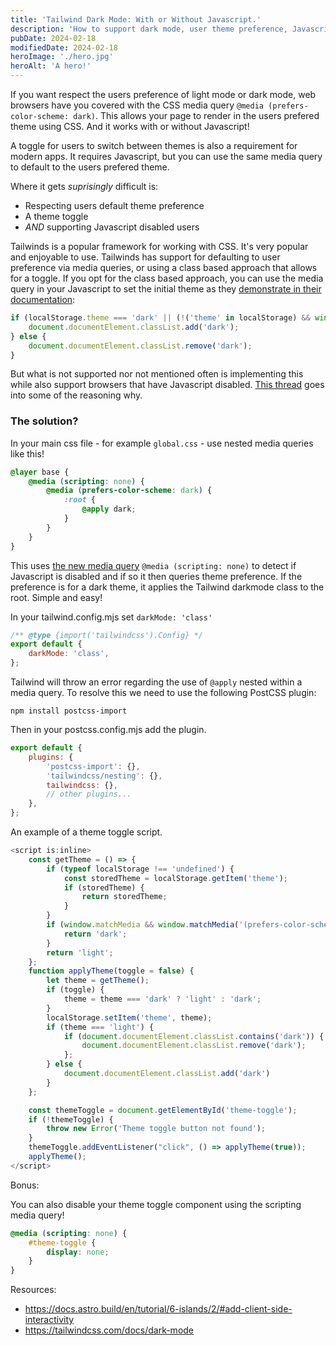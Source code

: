 ```yaml
---
title: 'Tailwind Dark Mode: With or Without Javascript.'
description: 'How to support dark mode, user theme preference, Javascript theme toggles, and disabled Javascript.'
pubDate: 2024-02-18
modifiedDate: 2024-02-18
heroImage: './hero.jpg'
heroAlt: 'A hero!'
---
```


If you want respect the users preference of light mode or dark mode, web browsers have you covered with the CSS media query `@media (prefers-color-scheme: dark)`. This allows your page to render in the users prefered theme using CSS. And it works with or without Javascript!

A toggle for users to switch between themes is also a requirement for modern apps. It requires Javascript, but you can use the same media query to default to the users prefered theme.

Where it gets _suprisingly_ difficult is:

- Respecting users default theme preference
- A theme toggle
- _AND_ supporting Javascript disabled users

Tailwinds is a popular framework for working with CSS. It's very popular and enjoyable to use. Tailwinds has support for defaulting to user preference via media queries, or using a class based approach that allows for a toggle. If you opt for the class based approach, you can use the media query in your Javascript to set the initial theme as they [demonstrate in their documentation](https://tailwindcss.com/docs/dark-mode):

```js
if (localStorage.theme === 'dark' || (!('theme' in localStorage) && window.matchMedia('(prefers-color-scheme: dark)').matches)) {
	document.documentElement.classList.add('dark');
} else {
	document.documentElement.classList.remove('dark');
}
```

But what is not supported nor not mentioned often is implementing this while also support browsers that have Javascript disabled. [This thread](https://github.com/tailwindlabs/tailwindcss/discussions/3644) goes into some of the reasoning why.

<h3>The solution?</h3>

In your main css file - for example `global.css` - use nested media queries like this!

```css
@layer base {
	@media (scripting: none) {
		@media (prefers-color-scheme: dark) {
			:root {
				@apply dark;
			}
		}
	}
}
```

This uses [the new media query](https://developer.mozilla.org/en-US/docs/Web/CSS/@media/scripting) `@media (scripting: none)` to detect if Javascript is disabled and if so it then queries theme preference. If the preference is for a dark theme, it applies the Tailwind darkmode class to the root. Simple and easy!

In your tailwind.config.mjs set `darkMode: 'class'`

```js
/** @type {import('tailwindcss').Config} */
export default {
	darkMode: 'class',
};
```

Tailwind will throw an error regarding the use of `@apply` nested within a media query. To resolve this we need to use the following PostCSS plugin:

`npm install postcss-import`

Then in your postcss.config.mjs add the plugin.

```js
export default {
	plugins: {
		'postcss-import': {},
		'tailwindcss/nesting': {},
		tailwindcss: {},
		// other plugins...
	},
};
```

An example of a theme toggle script.

```js
<script is:inline>
    const getTheme = () => {
        if (typeof localStorage !== 'undefined') {
            const storedTheme = localStorage.getItem('theme');
            if (storedTheme) {
                return storedTheme;
            }
        }
        if (window.matchMedia && window.matchMedia('(prefers-color-scheme: dark)').matches) {
            return 'dark';
        }
        return 'light';
    };
    function applyTheme(toggle = false) {
        let theme = getTheme();
        if (toggle) {
            theme = theme === 'dark' ? 'light' : 'dark';
        }
        localStorage.setItem('theme', theme);
        if (theme === 'light') {
            if (document.documentElement.classList.contains('dark')) {
                document.documentElement.classList.remove('dark');
            };
        } else {
            document.documentElement.classList.add('dark')
        }
    };

    const themeToggle = document.getElementById('theme-toggle');
    if (!themeToggle) {
        throw new Error('Theme toggle button not found');
    }
    themeToggle.addEventListener("click", () => applyTheme(true));
    applyTheme();
</script>
```

Bonus:

You can also disable your theme toggle component using the scripting media query!

```css
@media (scripting: none) {
	#theme-toggle {
		display: none;
	}
}
```

Resources:

- https://docs.astro.build/en/tutorial/6-islands/2/#add-client-side-interactivity
- https://tailwindcss.com/docs/dark-mode
